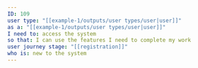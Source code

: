 ```yaml
---
ID: 109
user type: "[[example-1/outputs/user types/user|user]]"
as a: "[[example-1/outputs/user types/user|user]]"
I need to: access the system
so that: I can use the features I need to complete my work
user journey stage: "[[registration]]"
who is: new to the system
---
```

